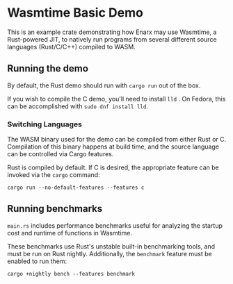 # Wasmtime Basic Demo

This is an example crate demonstrating how Enarx may use Wasmtime, a Rust-powered JIT, to natively run programs from several different source languages (Rust/C/C++) compiled to WASM.

## Running the demo

By default, the Rust demo should run with `cargo run` out of the box.

If you wish to compile the C demo, you'll need to install `lld` . On Fedora, this can be accomplished with `sudo dnf install lld`.

### Switching Languages

The WASM binary used for the demo can be compiled from either Rust or C. Compilation of this binary happens at build time, and the source language can be controlled via Cargo features.

Rust is compiled by default. If C is desired, the appropriate feature can be invoked via the `cargo` command:

```
cargo run --no-default-features --features c
```

## Running benchmarks

`main.rs` includes performance benchmarks useful for analyzing the startup cost and runtime of functions in Wasmtime.

These benchmarks use Rust's unstable built-in benchmarking tools, and must be run on Rust nightly. Additionally, the `benchmark` feature must be enabled to run them:

```
cargo +nightly bench --features benchmark
```